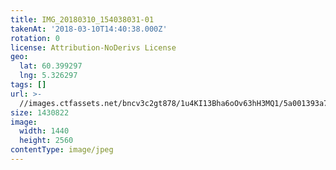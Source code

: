 ```yaml
---
title: IMG_20180310_154038031-01
takenAt: '2018-03-10T14:40:38.000Z'
rotation: 0
license: Attribution-NoDerivs License
geo:
  lat: 60.399297
  lng: 5.326297
tags: []
url: >-
  //images.ctfassets.net/bncv3c2gt878/1u4KI13Bha6oOv63hH3MQ1/5a001393a7145c2122ed2a388f738246/img_20180310_154038031-01_40759182312_o
size: 1430822
image:
  width: 1440
  height: 2560
contentType: image/jpeg
---
```



